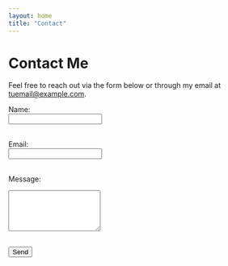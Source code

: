 ```yaml
---
layout: home
title: "Contact"
---
```


# Contact Me

Feel free to reach out via the form below or through my email at [tuemail@example.com](mailto:tuemail@example.com).

<form action="https://formspree.io/f/{your-formspree-id}" method="POST">
  <label for="name">Name:</label><br>
  <input type="text" id="name" name="name" required><br><br>

  <label for="email">Email:</label><br>
  <input type="email" id="email" name="_replyto" required><br><br>

  <label for="message">Message:</label><br>
  <textarea id="message" name="message" rows="5" required></textarea><br><br>

  <button type="submit">Send</button>
</form>
